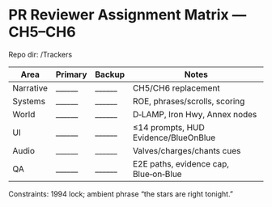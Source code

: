 # PR Reviewer Assignment Matrix — CH5–CH6
Repo dir: /Trackers

| Area | Primary | Backup | Notes |
|---|---|---|---|
| Narrative | ______ | ______ | CH5/CH6 replacement |
| Systems | ______ | ______ | ROE, phrases/scrolls, scoring |
| World | ______ | ______ | D‑LAMP, Iron Hwy, Annex nodes |
| UI | ______ | ______ | ≤14 prompts, HUD Evidence/BlueOnBlue |
| Audio | ______ | ______ | Valves/charges/chants cues |
| QA | ______ | ______ | E2E paths, evidence cap, Blue‑on‑Blue |

Constraints: 1994 lock; ambient phrase “the stars are right tonight.”

